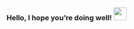 ###  Hello, I hope you’re doing well! <img src="https://raw.githubusercontent.com/MartinHeinz/MartinHeinz/master/wave.gif" width="30px">

<!--
**Marko-Gordic/Marko-Gordic** is a ✨ _special_ ✨ repository because its `README.md` (this file) appears on your GitHub profile.

Here are some ideas to get you started:

- 🔭 I’m currently working on ...
- 🌱 I’m currently learning ...
- 👯 I’m looking to collaborate on ...
- 🤔 I’m looking for help with ...
- 💬 Ask me about ...
- 📫 How to reach me: ...
- 😄 Pronouns: ...
- ⚡ Fun fact: ...
-->
